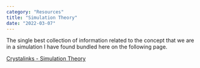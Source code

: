 ```yaml
---
category: "Resources" 
title: "Simulation Theory"
date: "2022-03-07"
---
```


The single best collection of information related to the concept that we are in a simulation I have found bundled here on the following page. 

[Crystalinks - Simulation Theory](https://www.crystalinks.com/SimulationTheory.html)